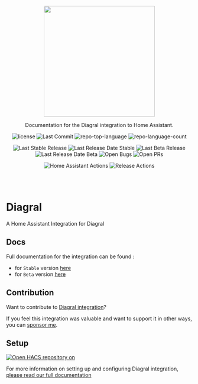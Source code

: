 <p align="center">
  <img src="https://brands.home-assistant.io/_/diagral/icon@2x.png" width="300" />
</p>
<p align="center">
    Documentation for the Diagral integration to Home Assistant.
</p>
<p align="center">
	<img src="https://img.shields.io/github/license/mguyard/hass-diagral?style=default&color=0080ff" alt="license">
	<img src="https://img.shields.io/github/last-commit/mguyard/hass-diagral?style=default&color=0080ff" alt="Last Commit">
	<img src="https://img.shields.io/github/languages/top/mguyard/hass-diagral?style=default&color=0080ff" alt="repo-top-language">
	<img src="https://img.shields.io/github/languages/count/mguyard/hass-diagral?style=default&color=0080ff" alt="repo-language-count">
<p>
<p align="center">
    <img src="https://img.shields.io/github/v/release/mguyard/hass-diagral?label=Stable" alt="Last Stable Release">
    <img src="https://img.shields.io/github/release-date/mguyard/hass-diagral?label=Stable" alt="Last Release Date Stable">
    <img src="https://img.shields.io/github/v/release/mguyard/hass-diagral?label=Beta&include_prereleases" alt="Last Beta Release">
    <img src="https://img.shields.io/github/release-date/mguyard/hass-diagral?label=Beta" alt="Last Release Date Beta">
    <img src="https://img.shields.io/github/issues-search/mguyard/hass-diagral?query=label%3Abug%20is%3Aopened&label=Open%20Bugs" alt="Open Bugs">
    <img src="https://img.shields.io/github/issues-pr/mguyard/hass-diagral" alt="Open PRs">
<p>
<p align="center">
    <img src="https://github.com/mguyard/hass-diagral/actions/workflows/home-assistant.yaml/badge.svg" alt="Home Assistant Actions">
    <img src="https://github.com/mguyard/hass-diagral/actions/workflows/release.yaml/badge.svg" alt="Release Actions">
</p>
<br /><br />

# Diagral

A Home Assistant Integration for Diagral

## Docs

Full documentation for the integration can be found :
- for `Stable` version [here](https://docs.page/mguyard/hass-diagral)
- for `Beta` version [here](https://docs.page/mguyard/hass-diagral~beta)

## Contribution

Want to contribute to [Diagral integration](https://docs.page/mguyard/hass-diagral/misc/contributing)?

If you feel this integration was valuable and want to support it in other ways, you can [sponsor me](https://github.com/sponsors/mguyard).

## Setup

[![Open HACS repository on](https://my.home-assistant.io/badges/hacs_repository.svg)](https://my.home-assistant.io/redirect/hacs_repository/?owner=mguyard&repository=hass-diagral&category=Integration)

For more information on setting up and configuring Diagral integration, [please read our full documentation](https://docs.page/mguyard/hass-diagral)

